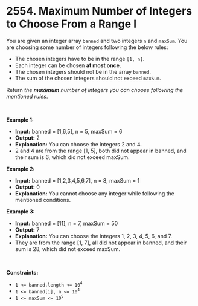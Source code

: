 # 2554. Maximum Number of Integers to Choose From a Range I

You are given an integer array `banned` and two integers `n` and `maxSum`. You are choosing some number of integers following the below rules:

*   The chosen integers have to be in the range `[1, n]`.
*   Each integer can be chosen **at most once**.
*   The chosen integers should not be in the array `banned`.
*   The sum of the chosen integers should not exceed `maxSum`.

Return _the **maximum** number of integers you can choose following the mentioned rules_.


<br/>

**Example 1:**

- **Input:** banned = \[1,6,5\], n = 5, maxSum = 6
- **Output:** 2
- **Explanation:** You can choose the integers 2 and 4.
- 2 and 4 are from the range \[1, 5\], both did not appear in banned, and their sum is 6, which did not exceed maxSum.

**Example 2:**

- **Input:** banned = \[1,2,3,4,5,6,7\], n = 8, maxSum = 1
- **Output:** 0
- **Explanation:** You cannot choose any integer while following the mentioned conditions.

**Example 3:**

- **Input:** banned = \[11\], n = 7, maxSum = 50
- **Output:** 7
- **Explanation:** You can choose the integers 1, 2, 3, 4, 5, 6, and 7.
- They are from the range \[1, 7\], all did not appear in banned, and their sum is 28, which did not exceed maxSum.

<br/>

**Constraints:**

*   `1 <= banned.length <= 10`<sup>`4`</sup>
*   `1 <= banned[i], n <= 10`<sup>`4`</sup>
*   `1 <= maxSum <= 10`<sup>`9`</sup>